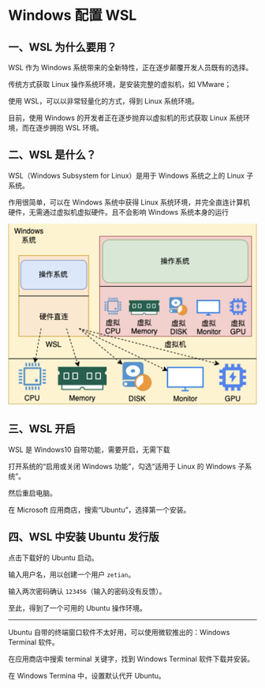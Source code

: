 # Windows 配置 WSL

## 一、WSL 为什么要用？

WSL 作为 Windows 系统带来的全新特性，正在逐步颠覆开发人员既有的选择。

传统方式获取 Linux 操作系统环境，是安装完整的虚拟机，如 VMware；

使用 WSL，可以以非常轻量化的方式，得到 Linux 系统环境。

目前，使用 Windows 的开发者正在逐步抛弃以虚拟机的形式获取 Linux 系统环境，而在逐步拥抱 WSL 环境。

## 二、WSL 是什么？

WSL（Windows Subsystem for Linux）是用于 Windows 系统之上的 Linux 子系统。

作用很简单，可以在 Windows 系统中获得 Linux 系统环境，并完全直连计算机硬件，无需通过虚拟机虚拟硬件。且不会影响 Windows 系统本身的运行

![WSL](./NoteAssets/WSL.png)

## 三、WSL 开启

WSL 是 Windows10 自带功能，需要开启，无需下载

打开系统的“启用或关闭 Windows 功能”，勾选“适用于 Linux 的 Windows 子系统”。

然后重启电脑。

在 Microsoft 应用商店，搜索“Ubuntu”，选择第一个安装。

## 四、WSL 中安装 Ubuntu 发行版

点击下载好的 Ubuntu 启动。

输入用户名，用以创建一个用户 `zetian`。

输入两次密码确认 `123456`（输入的密码没有反馈）。

至此，得到了一个可用的 Ubuntu 操作环境。

---

Ubuntu 自带的终端窗口软件不太好用，可以使用微软推出的：Windows Terminal 软件。

在应用商店中搜索 terminal 关键字，找到 Windows Terminal 软件下载并安装。

在 Windows Termina 中，设置默认代开 Ubuntu。

